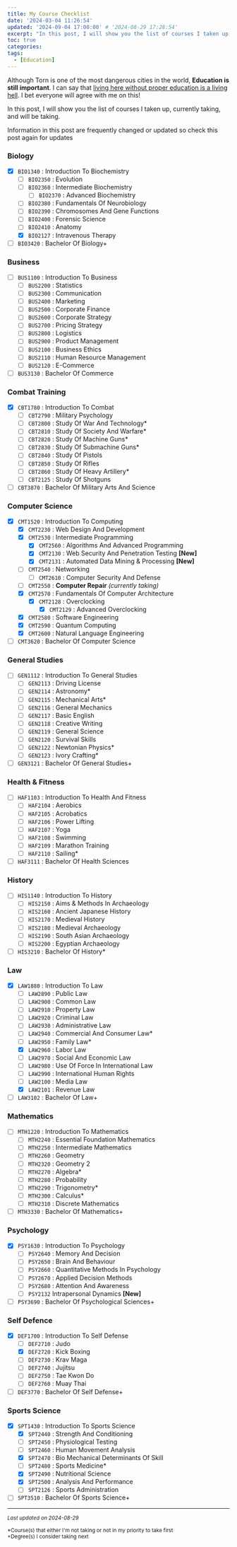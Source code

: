 ```yaml
---
title: My Course Checklist
date: '2024-03-04 11:26:54'
updated: '2024-09-04 17:00:00' # '2024-08-29 17:28:54'
excerpt: "In this post, I will show you the list of courses I taken up, currently taking, and will be taking."
toc: true
categories:
tags:
  - [Education]
---
```


Although Torn is one of the most dangerous cities in the world, **Education is still important**. I can say that <u>living here without proper education is a living hell</u>. I bet everyone will agree with me on this!

In this post, I will show you the list of courses I taken up, currently taking, and will be taking.

<article class="message is-primary">
  <div class="message-body">
    <i class="fas fa-info mr-2"></i> Information in this post are frequently changed or updated so check this post again for updates
  </div>
</article>

### Biology
- [x] `BIO1340` : Introduction To Biochemistry
  - [ ] `BIO2350` : Evolution
  - [ ] `BIO2360` : Intermediate Biochemistry
    - [ ] `BIO2370` : Advanced Biochemistry
  - [ ] `BIO2380` : Fundamentals Of Neurobiology
  - [ ] `BIO2390` : Chromosomes And Gene Functions
  - [ ] `BIO2400` : Forensic Science
  - [ ] `BIO2410` : Anatomy
  - [x] `BIO2127` : Intravenous Therapy
- [ ] `BIO3420` : Bachelor Of Biology+

### Business
- [ ] `BUS1100` : Introduction To Business
  - [ ] `BUS2200` : Statistics
  - [ ] `BUS2300` : Communication
  - [ ] `BUS2400` : Marketing
  - [ ] `BUS2500` : Corporate Finance
  - [ ] `BUS2600` : Corporate Strategy
  - [ ] `BUS2700` : Pricing Strategy
  - [ ] `BUS2800` : Logistics
  - [ ] `BUS2900` : Product Management
  - [ ] `BUS2100` : Business Ethics
  - [ ] `BUS2110` : Human Resource Management
  - [ ] `BUS2120` : E-Commerce
- [ ] `BUS3130` : Bachelor Of Commerce

### Combat Training
- [x] `CBT1780` : Introduction To Combat
  - [ ] `CBT2790` : Military Psychology
  - [ ] `CBT2800` : Study Of War And Technology*
  - [ ] `CBT2810` : Study Of Society And Warfare*
  - [ ] `CBT2820` : Study Of Machine Guns*
  - [ ] `CBT2830` : Study Of Submachine Guns*
  - [ ] `CBT2840` : Study Of Pistols
  - [ ] `CBT2850` : Study Of Rifles
  - [ ] `CBT2860` : Study Of Heavy Artillery*
  - [ ] `CBT2125` : Study Of Shotguns
- [ ] `CBT3870` : Bachelor Of Military Arts And Science

### Computer Science
- [x] `CMT1520` : Introduction To Computing
  - [x] `CMT2230` : Web Design And Development
  - [x] `CMT2530` : Intermediate Programming
    - [x] `CMT2560` : Algorithms And Advanced Programming
    - [x] `CMT2130` : Web Security And Penetration Testing **[New]**
    - [x] `CMT2131` : Automated Data Mining & Processing **[New]**
  - [ ] `CMT2540` : Networking
    - [ ] `CMT2610` : Computer Security And Defense
  - [ ] `CMT2550` : **Computer Repair** *(currently taking)*
  - [x] `CMT2570` : Fundamentals Of Computer Architecture
    - [x] `CMT2128` : Overclocking
      - [x] `CMT2129` : Advanced Overclocking
  - [x] `CMT2580` : Software Engineering
  - [x] `CMT2590` : Quantum Computing
  - [x] `CMT2600` : Natural Language Engineering
- [ ] `CMT3620` : Bachelor Of Computer Science

### General Studies
- [ ] `GEN1112` : Introduction To General Studies
  - [ ] `GEN2113` : Driving License
  - [ ] `GEN2114` : Astronomy*
  - [ ] `GEN2115` : Mechanical Arts*
  - [ ] `GEN2116` : General Mechanics
  - [ ] `GEN2117` : Basic English
  - [ ] `GEN2118` : Creative Writing
  - [ ] `GEN2119` : General Science
  - [ ] `GEN2120` : Survival Skills
  - [ ] `GEN2122` : Newtonian Physics*
  - [ ] `GEN2123` : Ivory Crafting*
- [ ] `GEN3121` : Bachelor Of General Studies+

### Health & Fitness
- [ ] `HAF1103` : Introduction To Health And Fitness
  - [ ] `HAF2104` : Aerobics
  - [ ] `HAF2105` : Acrobatics
  - [ ] `HAF2106` : Power Lifting
  - [ ] `HAF2107` : Yoga
  - [ ] `HAF2108` : Swimming
  - [ ] `HAF2109` : Marathon Training
  - [ ] `HAF2110` : Sailing*
- [ ] `HAF3111` : Bachelor Of Health Sciences

### History
- [ ] `HIS1140` : Introduction To History
  - [ ] `HIS2150` : Aims & Methods In Archaeology
  - [ ] `HIS2160` : Ancient Japanese History
  - [ ] `HIS2170` : Medieval History
  - [ ] `HIS2180` : Medieval Archaeology
  - [ ] `HIS2190` : South Asian Archaeology
  - [ ] `HIS2200` : Egyptian Archaeology
- [ ] `HIS3210` : Bachelor Of History*

### Law
- [x] `LAW1880` : Introduction To Law
  - [ ] `LAW2890` : Public Law
  - [ ] `LAW2900` : Common Law
  - [ ] `LAW2910` : Property Law
  - [ ] `LAW2920` : Criminal Law
  - [ ] `LAW2930` : Administrative Law
  - [ ] `LAW2940` : Commercial And Consumer Law*
  - [ ] `LAW2950` : Family Law*
  - [x] `LAW2960` : Labor Law
  - [ ] `LAW2970` : Social And Economic Law
  - [ ] `LAW2980` : Use Of Force In International Law
  - [ ] `LAW2990` : International Human Rights
  - [ ] `LAW2100` : Media Law
  - [x] `LAW2101` : Revenue Law
- [ ] `LAW3102` : Bachelor Of Law+

### Mathematics
- [ ] `MTH1220` : Introduction To Mathematics
  - [ ] `MTH2240` : Essential Foundation Mathematics
  - [ ] `MTH2250` : Intermediate Mathematics
  - [ ] `MTH2260` : Geometry
  - [ ] `MTH2320` : Geometry 2
  - [ ] `MTH2270` : Algebra*
  - [ ] `MTH2280` : Probability
  - [ ] `MTH2290` : Trigonometry*
  - [ ] `MTH2300` : Calculus*
  - [ ] `MTH2310` : Discrete Mathematics
- [ ] `MTH3330` : Bachelor Of Mathematics+

### Psychology
- [x] `PSY1630` : Introduction To Psychology
  - [ ] `PSY2640` : Memory And Decision
  - [ ] `PSY2650` : Brain And Behaviour
  - [ ] `PSY2660` : Quantitative Methods In Psychology
  - [ ] `PSY2670` : Applied Decision Methods
  - [ ] `PSY2680` : Attention And Awareness
  - [ ] `PSY2132` Intrapersonal Dynamics **[New]**
- [ ] `PSY3690` : Bachelor Of Psychological Sciences+

### Self Defence
- [x] `DEF1700` : Introduction To Self Defense
  - [ ] `DEF2710` : Judo
  - [x] `DEF2720` : Kick Boxing
  - [ ] `DEF2730` : Krav Maga
  - [ ] `DEF2740` : Jujitsu
  - [ ] `DEF2750` : Tae Kwon Do
  - [ ] `DEF2760` : Muay Thai
- [ ] `DEF3770` : Bachelor Of Self Defense+

### Sports Science
- [x] `SPT1430` : Introduction To Sports Science
  - [x] `SPT2440` : Strength And Conditioning
  - [ ] `SPT2450` : Physiological Testing
  - [ ] `SPT2460` : Human Movement Analysis
  - [x] `SPT2470` : Bio Mechanical Determinants Of Skill
  - [ ] `SPT2480` : Sports Medicine*
  - [x] `SPT2490` : Nutritional Science
  - [x] `SPT2500` : Analysis And Performance
  - [ ] `SPT2126` : Sports Administration
- [ ] `SPT3510` : Bachelor Of Sports Science+

___
*<small>Last updated on 2024-08-29</small>*
<article class="message is-primary">
  <div class="message-body">
    <small>
      *Course(s) that either I'm not taking or not in my priority to take first
      <br>
      +Degree(s) I consider taking next
    </small>
  </div>
</article>